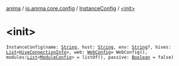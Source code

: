 [anima](../../index.md) / [io.anima.core.config](../index.md) / [InstanceConfig](index.md) / [&lt;init&gt;](./-init-.md)

# &lt;init&gt;

`InstanceConfig(name: `[`String`](https://kotlinlang.org/api/latest/jvm/stdlib/kotlin/-string/index.html)`, host: `[`String`](https://kotlinlang.org/api/latest/jvm/stdlib/kotlin/-string/index.html)`, env: `[`String`](https://kotlinlang.org/api/latest/jvm/stdlib/kotlin/-string/index.html)`?, hives: `[`List`](https://kotlinlang.org/api/latest/jvm/stdlib/kotlin.collections/-list/index.html)`<`[`HiveConnectionInfo`](../-hive-connection-info/index.md)`>, web: `[`WebConfig`](../-web-config/index.md)` = WebConfig(), modules: `[`List`](https://kotlinlang.org/api/latest/jvm/stdlib/kotlin.collections/-list/index.html)`<`[`ModuleConfig`](../-module-config/index.md)`> = listOf(), passive: `[`Boolean`](https://kotlinlang.org/api/latest/jvm/stdlib/kotlin/-boolean/index.html)` = false)`